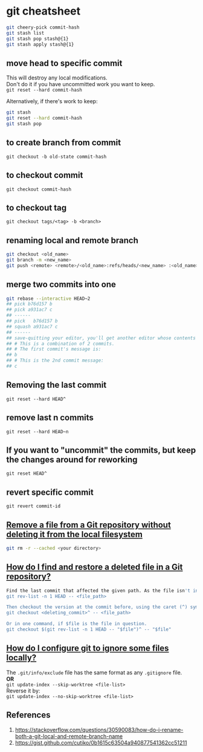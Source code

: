 # git cheatsheet

```bash
git cheery-pick commit-hash
git stash list
git stash pop stash@{1}
git stash apply stash@{1}
```

## move head to specific commit

This will destroy any local modifications.  
Don't do it if you have uncommitted work you want to keep.  
`git reset --hard commit-hash`  

Alternatively, if there's work to keep:  
```bash
git stash
git reset --hard commit-hash
git stash pop
```

## to create branch from commit

`git checkout -b old-state commit-hash`

## to checkout commit

`git checkout commit-hash`

## to checkout tag

`git checkout tags/<tag> -b <branch>`


## renaming local and remote branch

```bash
git checkout <old_name>
git branch -m <new_name>
git push <remote> <remote>/<old_name>:refs/heads/<new_name> :<old_name>
```


## merge two commits into one

```bash
git rebase --interactive HEAD~2
## pick b76d157 b
## pick a931ac7 c
## ------
## pick   b76d157 b
## squash a931ac7 c
## ------
## save-quitting your editor, you'll get another editor whose contents are
## # This is a combination of 2 commits.
## # The first commit's message is:
## b
## # This is the 2nd commit message:
## c
```

## Removing the last commit

`git reset --hard HEAD^`

## remove last n commits

`git reset --hard HEAD~n`

## If you want to "uncommit" the commits, but keep the changes around for reworking

`git reset HEAD^`

## revert specific commit

`git revert commit-id`

## [Remove a file from a Git repository without deleting it from the local filesystem](https://stackoverflow.com/questions/1143796/remove-a-file-from-a-git-repository-without-deleting-it-from-the-local-filesyste)
```bash
git rm -r --cached <your directory>
```

## [How do I find and restore a deleted file in a Git repository?](https://stackoverflow.com/questions/953481/how-do-i-find-and-restore-a-deleted-file-in-a-git-repository)
```bash
Find the last commit that affected the given path. As the file isn't in the HEAD commit, that previous commit must have deleted it.
git rev-list -n 1 HEAD -- <file_path>

Then checkout the version at the commit before, using the caret (^) symbol:
git checkout <deleting_commit>^ -- <file_path>

Or in one command, if $file is the file in question.
git checkout $(git rev-list -n 1 HEAD -- "$file")^ -- "$file"
```

## [How do I configure git to ignore some files locally?](https://stackoverflow.com/questions/1753070/how-do-i-configure-git-to-ignore-some-files-locally)

The `.git/info/exclude` file has the same format as any `.gitignore` file.  
**OR**  
`git update-index --skip-worktree <file-list>`  
Reverse it by:  
`git update-index --no-skip-worktree <file-list>`


## References
1. https://stackoverflow.com/questions/30590083/how-do-i-rename-both-a-git-local-and-remote-branch-name
2. https://gist.github.com/cutiko/0b1615c63504a940877541362cc51211
